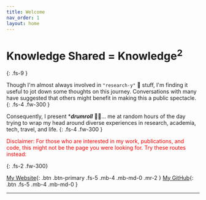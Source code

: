 ```yaml
---
title: Welcome
nav_order: 1
layout: home
---
```


# Knowledge Shared = Knowledge<sup>2</sup>
{: .fs-9 }

Though I'm almost always involved in `"research-y"` 🔬 stuff, I'm finding it useful to jot down
some thoughts on this journey. Conversations with many have suggested that others might benefit in
making this a public spectacle.
{: .fs-4  .fw-300 }

Consequently, I present ****drumroll*** 🥁🥁... me at random hours of the day trying to wrap my head around
diverse experiences in research, academia, tech, travel, and life.
{: .fs-4  .fw-300 }

<p style="color:red">Disclaimer: For those who are interested in my work, publications, and code, this might not be the page you were looking for. Try these routes instead:</p>
{: .fs-2  .fw-300}

[My Website](https://manishshettym.github.io){: .btn .btn-primary .fs-5 .mb-4 .mb-md-0 .mr-2 } 
[My GitHub](https://github.com/manishshettym){: .btn .fs-5 .mb-4 .mb-md-0 }

---